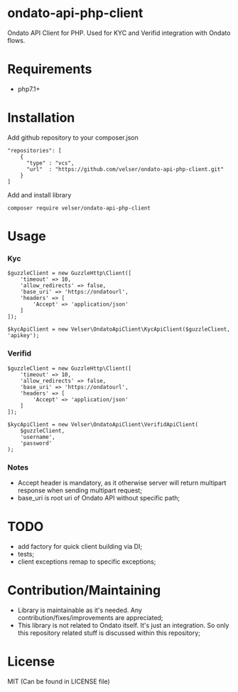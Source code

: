 # ondato-api-php-client

Ondato API Client for PHP. Used for KYC and Verifid integration with Ondato flows.

# Requirements

- php7.1+

# Installation

Add github repository to your composer.json

```
"repositories": [
    {
      "type" : "vcs",
      "url"  : "https://github.com/velser/ondato-api-php-client.git"
    }
]
```

Add and install library

`composer require velser/ondato-api-php-client`

# Usage

### Kyc

```
$guzzleClient = new GuzzleHttp\Client([
    'timeout' => 10,
    'allow_redirects' => false,
    'base_uri' => 'https://ondatourl',
    'headers' => [
        'Accept' => 'application/json'
    ]
]);

$kycApiClient = new Velser\OndatoApiClient\KycApiClient($guzzleClient, 'apikey');
```


### Verifid

```
$guzzleClient = new GuzzleHttp\Client([
    'timeout' => 10,
    'allow_redirects' => false,
    'base_uri' => 'https://ondatourl',
    'headers' => [
        'Accept' => 'application/json'
    ]
]);

$kycApiClient = new Velser\OndatoApiClient\VerifidApiClient(
    $guzzleClient,
    'username',
    'password'
);
```

### Notes

- Accept header is mandatory, as it otherwise server will return multipart response when sending multipart request;
- base_uri is root uri of Ondato API without specific path;


# TODO

- add factory for quick client building via DI;
- tests;
- client exceptions remap to specific exceptions;

# Contribution/Maintaining

- Library is maintainable as it's needed. Any contribution/fixes/improvements are appreciated;
- This library is not related to Ondato itself. It's just an integration. So only this repository related stuff is discussed within this repository;

# License

MIT (Can be found in LICENSE file)